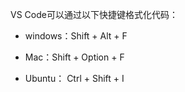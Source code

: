 VS Code可以通过以下快捷键格式化代码：

- windows：Shift + Alt + F

- Mac：Shift + Option + F

- Ubuntu： Ctrl + Shift + I
